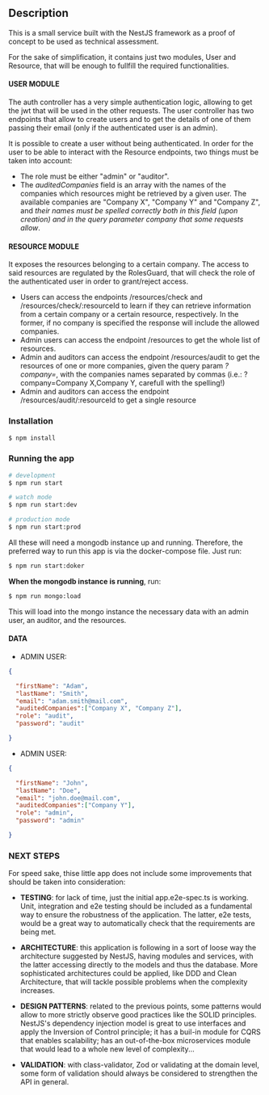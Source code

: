 ## Description

This is a small service built with the NestJS framework as a proof of concept to be used as technical assessment.

For the sake of simplification, it contains just two modules, User and Resource, that will be enough to fullfill the required functionalities.

#### USER MODULE

The auth controller has a very simple authentication logic, allowing to get the jwt that will be used in the other requests.
The user controller has two endpoints that allow to create users and to get the details of one of them passing their email (only if the authenticated user is an admin).

It is possible to create a user without being authenticated. In order for the user to be able to interact with the Resource endpoints, two things must be taken into account:

- The role must be either "admin" or "auditor".
- The _auditedCompanies_ field is an array with the names of the companies which resources might be retrieved by a given user. The available companies are "Company X", "Company Y" and "Company Z", and _their names must be spelled correctly both in this field (upon creation) and in the query parameter *company* that some requests allow_.

#### RESOURCE MODULE

It exposes the resources belonging to a certain company. The access to said resources are regulated by the RolesGuard, that will check the role of the authenticated user in order to grant/reject access.

- Users can access the endpoints /resources/check and /resources/check/:resourceId to learn if they can retrieve information from a certain company or a certain resource, respectively. In the former, if no company is specified the response will include the allowed companies.
- Admin users can access the endpoint /resources to get the whole list of resources.
- Admin and auditors can access the endpoint /resources/audit to get the resources of one or more companies, given the query param _?company=_, with the companies names separated by commas (i.e.: ?company=Company X,Company Y, carefull with the spelling!)
- Admin and auditors can access the endpoint /resources/audit/:resourceId to get a single resource

### Installation

```bash
$ npm install
```

### Running the app

```bash
# development
$ npm run start

# watch mode
$ npm run start:dev

# production mode
$ npm run start:prod
```

All these will need a mongodb instance up and running. Therefore, the preferred way to run this app is via the docker-compose file. Just run:

```bash
$ npm run start:doker
```

**When the mongodb instance is running**, run:

```bash
$ npm run mongo:load
```

This will load into the mongo instance the necessary data with an admin user, an auditor, and the resources.

#### DATA

- ADMIN USER:

```JSON
{

  "firstName": "Adam",
  "lastName": "Smith",
  "email": "adam.smith@mail.com",
  "auditedCompanies":["Company X", "Company Z"],
  "role": "audit",
  "password": "audit"

}
```

- ADMIN USER:

```JSON
{

  "firstName": "John",
  "lastName": "Doe",
  "email": "john.doe@mail.com",
  "auditedCompanies":["Company Y"],
  "role": "admin",
  "password": "admin"

}
```

### NEXT STEPS

For speed sake, thise little app does not include some improvements that should be taken into consideration:

- **TESTING**: for lack of time, just the initial app.e2e-spec.ts is working. Unit, integration and e2e testing should be included as a fundamental way to ensure the robustness of the application. The latter, e2e tests, would be a great way to automatically check that the requirements are being met.

- **ARCHITECTURE**: this application is following in a sort of loose way the architecture suggested by NestJS, having modules and services, with the latter accessing directly to the models and thus the database. More sophisticated architectures could be applied, like DDD and Clean Architecture, that will tackle possible problems when the complexity increases.

- **DESIGN PATTERNS**: related to the previous points, some patterns would allow to more strictly observe good practices like the SOLID principles. NestJS's dependency injection model is great to use interfaces and apply the Inversion of Control principle; it has a buil-in module for CQRS that enables scalability; has an out-of-the-box microservices module that would lead to a whole new level of complexity...

- **VALIDATION**: with class-validator, Zod or validating at the domain level, some form of validation should always be considered to strengthen the API in general.
